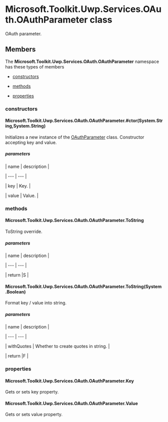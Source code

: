 
# Microsoft.Toolkit.Uwp.Services.OAuth.OAuthParameter class

OAuth parameter.

## Members

The **Microsoft.Toolkit.Uwp.Services.OAuth.OAuthParameter** namespace has these types of members

* [constructors](#constructors)

* [methods](#methods)

* [properties](#properties)

### constructors

#### Microsoft.Toolkit.Uwp.Services.OAuth.OAuthParameter.#ctor(System.String,System.String)

Initializes a new instance of the [OAuthParameter](T_Microsoft_Toolkit_Uwp_Services_OAuth_OAuthParameter) class.            Constructor accepting key and value.

##### parameters




| name | description |

| --- | --- |

| key | Key. |

| value | Value. |

### methods

#### Microsoft.Toolkit.Uwp.Services.OAuth.OAuthParameter.ToString

ToString override.

##### parameters




| name | description |

| --- | --- |

| return |S |

#### Microsoft.Toolkit.Uwp.Services.OAuth.OAuthParameter.ToString(System.Boolean)

Format key / value into string.

##### parameters




| name | description |

| --- | --- |

| withQuotes | Whether to create quotes in string. |

| return |F |

### properties

#### Microsoft.Toolkit.Uwp.Services.OAuth.OAuthParameter.Key

Gets or sets key property.

#### Microsoft.Toolkit.Uwp.Services.OAuth.OAuthParameter.Value

Gets or sets value property.
